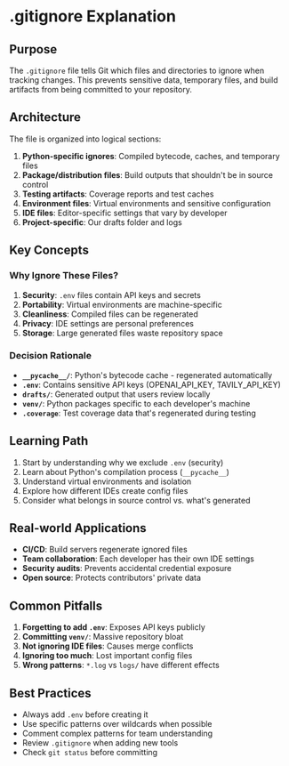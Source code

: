 # .gitignore Explanation

## Purpose
The `.gitignore` file tells Git which files and directories to ignore when tracking changes. This prevents sensitive data, temporary files, and build artifacts from being committed to your repository.

## Architecture
The file is organized into logical sections:
1. **Python-specific ignores**: Compiled bytecode, caches, and temporary files
2. **Package/distribution files**: Build outputs that shouldn't be in source control
3. **Testing artifacts**: Coverage reports and test caches
4. **Environment files**: Virtual environments and sensitive configuration
5. **IDE files**: Editor-specific settings that vary by developer
6. **Project-specific**: Our drafts folder and logs

## Key Concepts

### Why Ignore These Files?

1. **Security**: `.env` files contain API keys and secrets
2. **Portability**: Virtual environments are machine-specific
3. **Cleanliness**: Compiled files can be regenerated
4. **Privacy**: IDE settings are personal preferences
5. **Storage**: Large generated files waste repository space

### Decision Rationale

- **`__pycache__/`**: Python's bytecode cache - regenerated automatically
- **`.env`**: Contains sensitive API keys (OPENAI_API_KEY, TAVILY_API_KEY)
- **`drafts/`**: Generated output that users review locally
- **`venv/`**: Python packages specific to each developer's machine
- **`.coverage`**: Test coverage data that's regenerated during testing

## Learning Path
1. Start by understanding why we exclude `.env` (security)
2. Learn about Python's compilation process (`__pycache__`)
3. Understand virtual environments and isolation
4. Explore how different IDEs create config files
5. Consider what belongs in source control vs. what's generated

## Real-world Applications
- **CI/CD**: Build servers regenerate ignored files
- **Team collaboration**: Each developer has their own IDE settings
- **Security audits**: Prevents accidental credential exposure
- **Open source**: Protects contributors' private data

## Common Pitfalls
1. **Forgetting to add `.env`**: Exposes API keys publicly
2. **Committing `venv/`**: Massive repository bloat
3. **Not ignoring IDE files**: Causes merge conflicts
4. **Ignoring too much**: Lost important config files
5. **Wrong patterns**: `*.log` vs `logs/` have different effects

## Best Practices
- Always add `.env` before creating it
- Use specific patterns over wildcards when possible
- Comment complex patterns for team understanding
- Review `.gitignore` when adding new tools
- Check `git status` before committing